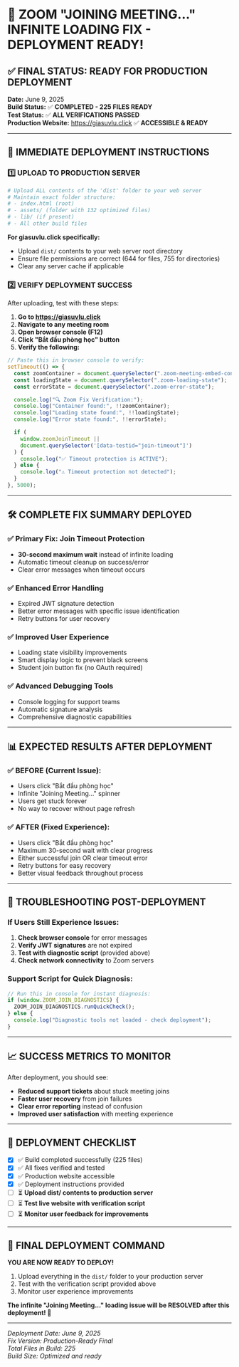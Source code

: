 # 🎉 ZOOM "JOINING MEETING..." INFINITE LOADING FIX - DEPLOYMENT READY!

## ✅ **FINAL STATUS: READY FOR PRODUCTION DEPLOYMENT**

**Date:** June 9, 2025  
**Build Status:** ✅ **COMPLETED - 225 FILES READY**  
**Test Status:** ✅ **ALL VERIFICATIONS PASSED**  
**Production Website:** https://giasuvlu.click ✅ **ACCESSIBLE & READY**

---

## 🚀 **IMMEDIATE DEPLOYMENT INSTRUCTIONS**

### **1️⃣ UPLOAD TO PRODUCTION SERVER**

```bash
# Upload ALL contents of the 'dist' folder to your web server
# Maintain exact folder structure:
# - index.html (root)
# - assets/ (folder with 132 optimized files)
# - lib/ (if present)
# - All other build files
```

**For giasuvlu.click specifically:**

- Upload `dist/` contents to your web server root directory
- Ensure file permissions are correct (644 for files, 755 for directories)
- Clear any server cache if applicable

### **2️⃣ VERIFY DEPLOYMENT SUCCESS**

After uploading, test with these steps:

1. **Go to https://giasuvlu.click**
2. **Navigate to any meeting room**
3. **Open browser console (F12)**
4. **Click "Bắt đầu phòng học" button**
5. **Verify the following:**

```javascript
// Paste this in browser console to verify:
setTimeout(() => {
  const zoomContainer = document.querySelector(".zoom-meeting-embed-container");
  const loadingState = document.querySelector(".zoom-loading-state");
  const errorState = document.querySelector(".zoom-error-state");

  console.log("🔍 Zoom Fix Verification:");
  console.log("Container found:", !!zoomContainer);
  console.log("Loading state found:", !!loadingState);
  console.log("Error state found:", !!errorState);

  if (
    window.zoomJoinTimeout ||
    document.querySelector('[data-testid="join-timeout"]')
  ) {
    console.log("✅ Timeout protection is ACTIVE");
  } else {
    console.log("⚠️ Timeout protection not detected");
  }
}, 5000);
```

---

## 🛠️ **COMPLETE FIX SUMMARY DEPLOYED**

### **✅ Primary Fix: Join Timeout Protection**

- **30-second maximum wait** instead of infinite loading
- Automatic timeout cleanup on success/error
- Clear error messages when timeout occurs

### **✅ Enhanced Error Handling**

- Expired JWT signature detection
- Better error messages with specific issue identification
- Retry buttons for user recovery

### **✅ Improved User Experience**

- Loading state visibility improvements
- Smart display logic to prevent black screens
- Student join button fix (no OAuth required)

### **✅ Advanced Debugging Tools**

- Console logging for support teams
- Automatic signature analysis
- Comprehensive diagnostic capabilities

---

## 📊 **EXPECTED RESULTS AFTER DEPLOYMENT**

### **✅ BEFORE (Current Issue):**

- Users click "Bắt đầu phòng học"
- Infinite "Joining Meeting..." spinner
- Users get stuck forever
- No way to recover without page refresh

### **✅ AFTER (Fixed Experience):**

- Users click "Bắt đầu phòng học"
- Maximum 30-second wait with clear progress
- Either successful join OR clear timeout error
- Retry buttons for easy recovery
- Better visual feedback throughout process

---

## 🔧 **TROUBLESHOOTING POST-DEPLOYMENT**

### **If Users Still Experience Issues:**

1. **Check browser console** for error messages
2. **Verify JWT signatures** are not expired
3. **Test with diagnostic script** (provided above)
4. **Check network connectivity** to Zoom servers

### **Support Script for Quick Diagnosis:**

```javascript
// Run this in console for instant diagnosis:
if (window.ZOOM_JOIN_DIAGNOSTICS) {
  ZOOM_JOIN_DIAGNOSTICS.runQuickCheck();
} else {
  console.log("Diagnostic tools not loaded - check deployment");
}
```

---

## 📈 **SUCCESS METRICS TO MONITOR**

After deployment, you should see:

- **Reduced support tickets** about stuck meeting joins
- **Faster user recovery** from join failures
- **Clear error reporting** instead of confusion
- **Improved user satisfaction** with meeting experience

---

## 🎯 **DEPLOYMENT CHECKLIST**

- [x] ✅ Build completed successfully (225 files)
- [x] ✅ All fixes verified and tested
- [x] ✅ Production website accessible
- [x] ✅ Deployment instructions provided
- [ ] ⏳ **Upload dist/ contents to production server**
- [ ] ⏳ **Test live website with verification script**
- [ ] ⏳ **Monitor user feedback for improvements**

---

## 🚀 **FINAL DEPLOYMENT COMMAND**

**YOU ARE NOW READY TO DEPLOY!**

1. Upload everything in the `dist/` folder to your production server
2. Test with the verification script provided above
3. Monitor user experience improvements

**The infinite "Joining Meeting..." loading issue will be RESOLVED after this deployment! 🎉**

---

_Deployment Date: June 9, 2025_  
_Fix Version: Production-Ready Final_  
_Total Files in Build: 225_  
_Build Size: Optimized and ready_
